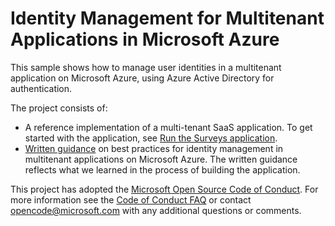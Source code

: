 # Identity Management for Multitenant Applications in Microsoft Azure

This sample shows how to manage user identities in a multitenant application on Microsoft Azure, using Azure Active Directory for authentication.

The project consists of:

- A reference implementation of a multi-tenant SaaS application. To get started with the application, see [Run the Surveys application][get-started].
- [Written guidance][guidance] on best practices for identity management in multitenant applications on Microsoft Azure. The written guidance reflects what we learned in the process of building the application. 

This project has adopted the [Microsoft Open Source Code of Conduct](https://opensource.microsoft.com/codeofconduct/). For more information see the [Code of Conduct FAQ](https://opensource.microsoft.com/codeofconduct/faq/) or contact [opencode@microsoft.com](mailto:opencode@microsoft.com) with any additional questions or comments.

[get-started]: ./get-started.md
[guidance]: https://docs.microsoft.com/azure/architecture/multitenant-identity/
